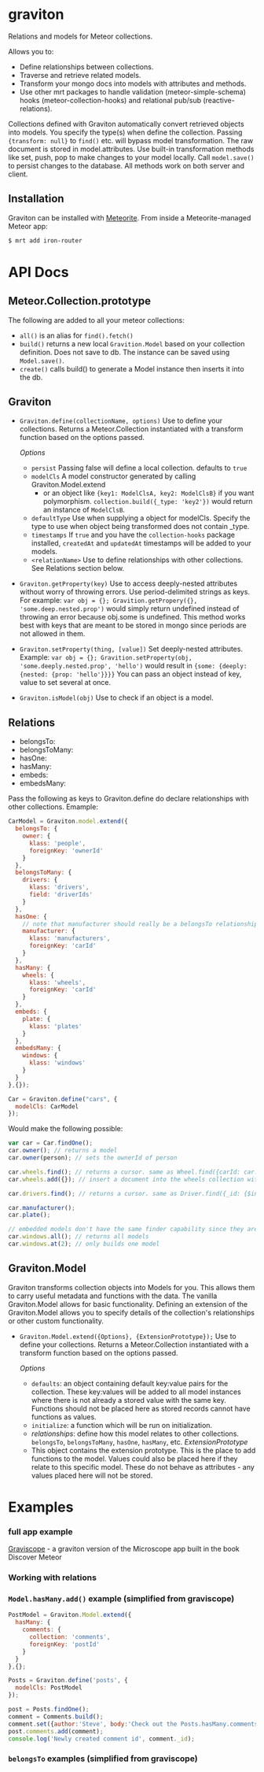 graviton
========

Relations and models for Meteor collections.

Allows you to:

* Define relationships between collections.
* Traverse and retrieve related models.
* Transform your mongo docs into models with attributes and methods.
* Use other mrt packages to handle validation (meteor-simple-schema) hooks (meteor-collection-hooks) and relational pub/sub (reactive-relations).
 
Collections defined with Graviton automatically convert retrieved objects into models. You specify the type(s) when define the collection. Passing `{transform: null}` to `find()` etc. will bypass model transformation. The raw document is stored in model.attributes. Use built-in transformation methods like set, push, pop to make changes to your model locally. Call `model.save()` to persist changes to the database. All methods work on both server and client.

##  Installation

Graviton can be installed with [Meteorite](https://github.com/oortcloud/meteorite/). From inside a Meteorite-managed Meteor app:

``` sh
$ mrt add iron-router
```

# API Docs

## Meteor.Collection.prototype
The following are added to all your meteor collections:
* `all()` is an alias for `find().fetch()`
* `build()` returns a new local `Gravition.Model` based on your collection definition. Does not save to db. The instance can be saved using `Model.save()`.
* `create()` calls build() to generate a Model instance then inserts it into the db.

## Graviton
* `Graviton.define(collectionName, options)` Use to define your collections. Returns a Meteor.Collection instantiated with a transform function based on the options passed.

  *Options*
    * `persist` Passing false will define a local collection. defaults to `true`
    * `modelCls` A model constructor generated by calling Graviton.Model.extend
      * or an object like `{key1: ModelClsA, key2: ModelClsB}` if you want polymorphism. `collection.build({_type: 'key2'})` would return an instance of `ModelClsB`.
    * `defaultType` Use when supplying a object for modelCls. Specify the type to use when object being transformed does not contain _type.
    * `timestamps` If `true` and you have the `collection-hooks` package installed, `createdAt` and `updatedAt` timestamps will be added to your models.
    * `<relationName>` Use to define relationships with other collections. See Relations section below.

* `Graviton.getProperty(key)` Use to access deeply-nested attributes without worry of throwing errors. Use period-delimited strings as keys. For example: `var obj = {}; Gravition.getPropery({}, 'some.deep.nested.prop')` would simply return undefined instead of throwing an error because obj.some is undefined. This method works best with keys that are meant to be stored in mongo since periods are not allowed in them.
* `Graviton.setProperty(thing, [value])` Set deeply-nested attributes. Example: `var obj = {}; Gravition.setProperty(obj, 'some.deeply.nested.prop', 'hello')` would result in `{some: {deeply: {nested: {prop: 'hello'}}}}` You can pass an object instead of key, value to set several at once.
* `Graviton.isModel(obj)` Use to check if an object is a model.

## Relations

* belongsTo:
* belongsToMany:
* hasOne:
* hasMany:
* embeds:
* embedsMany:

Pass the following as keys to Graviton.define do declare relationships with other collections. Emample: 
```javascript
CarModel = Graviton.model.extend({
  belongsTo: {
    owner: {
      klass: 'people',
      foreignKey: 'ownerId'
    }
  },
  belongsToMany: {
    drivers: {
      klass: 'drivers',
      field: 'driverIds'
    }
  },
  hasOne: {
    // note that manufacturer should really be a belongsTo relationship since manufacturer shouldn't have a single carId
    manufacturer: {
      klass: 'manufacturers',
      foreignKey: 'carId'
    }
  },
  hasMany: {
    wheels: {
      klass: 'wheels',
      foreignKey: 'carId'
    }
  },
  embeds: {
    plate: {
      klass: 'plates'
    }
  },
  embedsMany: {
    windows: {
      klass: 'windows'
    }
  }
},{});

Car = Graviton.define("cars", {
  modelCls: CarModel
});
```
Would make the following possible:
```javascript
var car = Car.findOne();
car.owner(); // returns a model
car.owner(person); // sets the ownerId of person

car.wheels.find(); // returns a cursor. same as Wheel.find({carId: car._id})
car.wheels.add({}); // insert a document into the wheels collection with carId = car._id

car.drivers.find(); // returns a cursor. same as Driver.find({_id: {$in: car.get('driverIds')}})

car.manufacturer();
car.plate();

// embedded models don't have the same finder capability since they aren't kept in minimongo
car.windows.all(); // returns all models
car.windows.at(2); // only builds one model
```

## Graviton.Model

Graviton transforms collection objects into Models for you. This allows them to carry useful metadata and functions with the data. The vanilla Graviton.Model allows for basic functionality. Defining an extension of the Graviton.Model allows you to specify details of the collection's relationships or other custom functionality.

* `Graviton.Model.extend({Options}, {ExtensionPrototype});` Use to define your collections. Returns a Meteor.Collection instantiated with a transform function based on the options passed.

  *Options*
    * `defaults`: an object containing default key:value pairs for the collection. These key:values will be added to all model instances where there is not already a stored value with the same key. Functions should not be placed here as stored records cannot have functions as values.
    * `initialize`: a function which will be run on initialization.
    * _relationships_: define how this model relates to other collections. `belongsTo`, `belongsToMany`, `hasOne`, `hasMany`, etc.
  *ExtensionPrototype*
    * This object contains the extension prototype. This is the place to add functions to the model. Values could also be placed here if they relate to this specific model. These do not behave as attributes - any values placed here will not be stored.
      

# Examples

### full app example

[Graviscope](https://github.com/mhwheeler/Graviscope) - a graviton version of the Microscope app built in the book Discover Meteor

### Working with relations

### `Model.hasMany.add()` example (simplified from graviscope)

```javascript
PostModel = Graviton.Model.extend({
  hasMany: {
    comments: {
      collection: 'comments',
      foreignKey: 'postId'
    }
  }
},{};

Posts = Graviton.define('posts', {
  modelCls: PostModel
});
```

```javascript
post = Posts.findOne();
comment = Comments.build();
comment.set({author:'Steve', body:'Check out the Posts.hasMany.comments relationship.'})
post.comments.add(comment);
console.log('Newly created comment id', comment._id);
```

### `belongsTo` examples (simplified from graviscope)
```javascript

```


